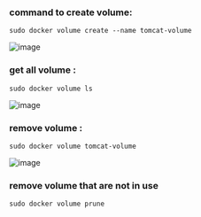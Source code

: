 ### command to create volume:
~~~
sudo docker volume create --name tomcat-volume
~~~
![image](https://user-images.githubusercontent.com/44174633/195302368-396e6f6d-55b2-4cf1-9bb0-aaee0e9d4288.png)

### get all volume :
~~~
sudo docker volume ls
~~~
![image](https://user-images.githubusercontent.com/44174633/195302740-f0d43cce-b5c8-4a9f-81f7-18246283a088.png)

### remove volume :
~~~
sudo docker volume tomcat-volume
~~~
![image](https://user-images.githubusercontent.com/44174633/195303057-2f2ab5ac-aac6-4b77-8e72-8c3a411095d8.png)

### remove volume that are not in use
~~~
sudo docker volume prune
~~~
